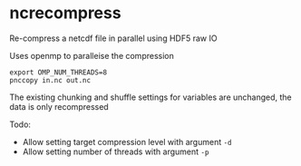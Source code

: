 ncrecompress
============

Re-compress a netcdf file in parallel using HDF5 raw IO

Uses openmp to paralleise the compression

```
export OMP_NUM_THREADS=8
pnccopy in.nc out.nc
```

The existing chunking and shuffle settings for variables are unchanged, the data is only recompressed

Todo:
 - Allow setting target compression level with argument `-d`
 - Allow setting number of threads with argument `-p`
